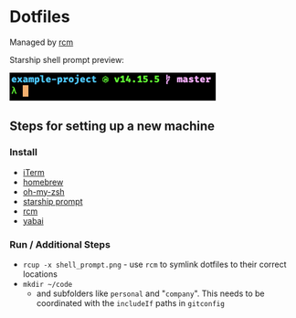 # Dotfiles

Managed by [rcm](https://github.com/thoughtbot/rcm)

Starship shell prompt preview:

![Josh York Starship shell prompt](shell_prompt.png)

## Steps for setting up a new machine

### Install

- [iTerm](https://iterm2.com/version3.html)
- [homebrew](https://docs.brew.sh/Installation)
- [oh-my-zsh](https://github.com/ohmyzsh/ohmyzsh#basic-installation)
- [starship prompt](https://starship.rs/guide/#%F0%9F%9A%80-installation)
- [rcm](https://github.com/thoughtbot/rcm)
- [yabai](https://github.com/koekeishiya/yabai#installation-and-configuration)

### Run / Additional Steps

- `rcup -x shell_prompt.png` - use `rcm` to symlink dotfiles to their correct locations
- `mkdir ~/code`
  - and subfolders like `personal` and "`company`". This needs to be coordinated with
    the `includeIf` paths in `gitconfig`
